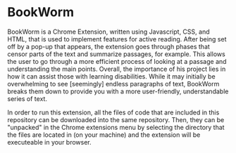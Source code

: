 # BookWorm
BookWorm is a Chrome Extension, written using Javascript, CSS, and HTML, that is used to implement features for active reading. After being set off by a pop-up that appears, the extension goes through phases that censor parts of the text and summarize passages, for example. This allows the user to go through a more efficient process of looking at a passage and understanding the main points. Overall, the importance of his project lies in how it can assist those with learning disabilities. While it may initially be overwhelming to see [seemingly] endless paragraphs of text, BookWorm breaks them down to provide you with a more user-friendly, understandable series of text. 

In order to run this extension, all the files of code that are included in this repository can be downloaded into the same repository. Then, they can be "unpacked" in the Chrome extensions menu by selecting the directory that the files are located in (on your machine) and the extension will be executeable in your browser. 


